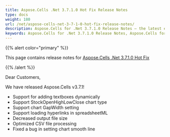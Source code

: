 ```yaml
---
title: Aspose.Cells .Net 3.7.1.0 Hot Fix Release Notes
type: docs
weight: 180
url: /net/aspose-cells-net-3-7-1-0-hot-fix-release-notes/
description: Aspose.Cells for .Net 3.7.1.0 Release Notes – the latest enhancements, new features, and fixes.
keywords: Aspose.Cells for .Net 3.7.1.0 Release Notes, Aspose.Cells for .Net 3.7.1.0 updates and fixes
---
```


{{% alert color="primary" %}} 

This page contains release notes for [Aspose.Cells .Net 3.7.1.0 Hot Fix](https://downloads.aspose.com/cells/net/new-releases/aspose.cells-.net-3.7.1.0-hot-fix/)

{{% /alert %}} 

Dear Customers, 

We have released Aspose.Cells v3.7.1! 

- Support for adding textboxes dynamically
- Support StockOpenHighLowClose chart type
- Support chart GapWidth setting
- Support loading hyperlinks in spreadsheetML
- Decreased output file size
- Optimized CSV file processing
- Fixed a bug in setting chart smooth line


